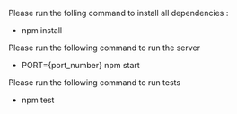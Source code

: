 Please run the folling command to install all dependencies :

- npm install 


Please run the following command to run the server 

- PORT={port_number} npm start


Please run the following command to run tests

- npm test
